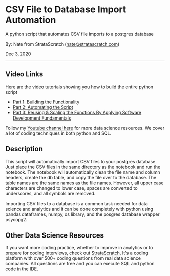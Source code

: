 # CSV File to Database Import Automation
A python script that automates CSV file imports to a postgres database

By: Nate from StrataScratch (nate@stratascratch.com)

Dec 3, 2020
___

## Video Links
Here are the video tutorials showing you how to build the entire python script
- [Part 1: Building the Functionality](https://youtu.be/wqBFgaMgFQA)
- [Part 2: Automating the Script](https://youtu.be/TDwy1lSjEZo)
- [Part 3: Reusing & Scaling the Functions By Applying Software Development Fundamentals](https://youtu.be/TDwy1lSjEZo)

Follow my [Youtube channel here](https://www.youtube.com/channel/UCW8Ews7tdKKkBT6GdtQaXvQ) for more data science resources. We cover a lot of coding techniques in both python and SQL.

## Description

This script will automatically import CSV files to your postgres database. Just place the CSV files in the same directory as the notebook and run the notebook. The notebook will automatically clean the file name and column headers, create the db table, and copy the file over to the database. The table names are the same names as the file names. However, all upper case characters are changed to lower case, spaces are converted to underscores, and all symbols are removed. 

Importing CSV files to a database is a common task needed for data science and analytics and it can be done completely with python using pandas dataframes, numpy, os library, and the posgres database wrapper psycopg2.

## Other Data Science Resources
If you want more coding practice, whether to improve in analytics or to prepare for coding interviews, check out [StrataScratch](https://platform.stratascratch.com/), It's a coding platform with over 500+ coding questions from real data science companies. All questions are free and you can execute SQL and python code in the IDE.
